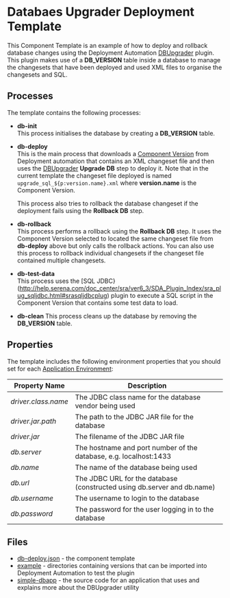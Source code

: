 # Databaes Upgrader Deployment Template

This Component Template is an example of how to deploy and rollback database changes using the Deployment Automation 
[DBUpgrader](http://help.serena.com/doc_center/sra/ver6_3/SDA_Plugin_Index/sra_plug_dbupgrader.html#sradbupgraderplug) plugin.
This plugin makes use of a **DB_VERSION** table inside a database to manage the changesets that have been deployed and
used XML files to organise the changesets and SQL.

Processes
---------

The template contains the following processes:

 - **db-init**  
   This process initialises the database by creating a **DB_VERSION** table.
 - **db-deploy**  
   This is the main process that downloads a [Component Version](http://help.serena.com/doc_center/sra/ver6_3/sda_help/ConcCompVer.html#concept651) 
   from Deployment automation that contains an XML changeset file and then uses the [DBUpgrader](http://help.serena.com/doc_center/sra/ver6_3/SDA_Plugin_Index/sra_plug_dbupgrader.html#sradbupgraderplug)
   **Upgrade DB** step to deploy it. Note that in the current template the changeset file deployed is named
   `upgrade_sql_${p:version.name}.xml` where **version.name** is the Component Version.
   
   This process also tries to rollback the database changeset if the deployment fails using the **Rollback DB** step.    
 - **db-rollback**  
   This process performs a rollback using the **Rollback DB** step. It uses the Component Version selected to located
   the same changeset file from **db-deploy** above but only calls the rollback actions. You can also use this process
   to rollback individual changesets if the changeset file contained multiple changesets.  
 - **db-test-data**  
   This process uses the [SQL JDBC}(http://help.serena.com/doc_center/sra/ver6_3/SDA_Plugin_Index/sra_plug_sqljdbc.html#srasqljdbcplug)
   plugin to execute a SQL script in the Component Version that contains some test data to load.
 - **db-clean**
   This process cleans up the database by removing the **DB_VERSION** table.  

Properties
----------

The template includes the following environment properties that you should set for each [Application
Environment](http://help.serena.com/doc_center/sra/ver6_3/sda_help/sra_ui_appenvs.html#srauienv):

Property Name                             | Description
------------------------------------------|----------------------------------------------------------------------
*driver.class.name*                       | The JDBC class name for the database vendor being used
*driver.jar.path*                         | The path to the JDBC JAR file for the database
*driver.jar*                              | The filename of the JDBC JAR file
*db.server*                               | The hostname and port number of the database, e.g. localhost:1433
*db.name*                                 | The name of the database being used
*db.url*                                  | The JDBC URL for the database (constructed using db.server and db.name)
*db.username*                             | The username to login to the database
*db.password*                             | The password for the user logging in to the database

Files
-----

 - [db-deploy.json](java-tomcat.json)  - the component template
 - [example](example) - directories containing versions that can be imported into Deployment Automation to test the plugin
 - [simple-dbapp](https://github.com/akevinlee/simple-dbapp.git) - the source code for an application that uses and explains
 more about the DBUpgrader utility
